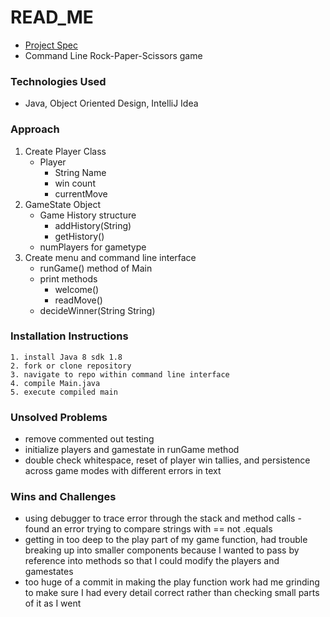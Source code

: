 # READ_ME

- [Project Spec](https://git.generalassemb.ly/SECA/project-I/tree/master)
- Command Line Rock-Paper-Scissors game

### Technologies Used
- Java, Object Oriented Design, IntelliJ Idea

### Approach
1. Create Player Class
    - Player
      - String Name
      - win count
      - currentMove
2. GameState Object 
    - Game History structure
      - addHistory(String)
      - getHistory()
    - numPlayers for gametype
3. Create menu and command line interface
    - runGame() method of Main
    - print methods
      - welcome()
      - readMove()
    - decideWinner(String String)


### Installation Instructions
    1. install Java 8 sdk 1.8
    2. fork or clone repository
    3. navigate to repo within command line interface
    4. compile Main.java
    5. execute compiled main

### Unsolved Problems
- remove commented out testing
- initialize players and gamestate in runGame method
- double check whitespace, reset of player win tallies, and persistence across game modes with different errors in text

### Wins and Challenges
-   using debugger to trace error through the stack and method calls
        - found an error trying to compare strings with == not .equals
-   getting in too deep to the play part of my game function, had trouble breaking up into smaller components because I wanted to pass by reference into methods so that I could modify the players and gamestates
-   too huge of a commit in making the play function work had me grinding to make sure I had every detail correct rather than checking small parts of it as I went
